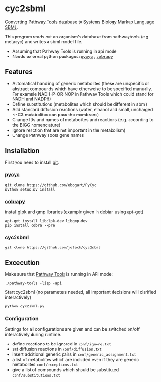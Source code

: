 # cyc2sbml

Converting [Pathway Tools](http://brg.ai.sri.com/ptools/) database to Systems Biology Markup Language [SBML](http://sbml.org/).

This program reads out an organism's database from pathwaytools (e.g. metacyc) and writes a sbml model file.
- Assuming that Pathway Tools is running in api mode
- Needs external python packages: [pycyc](https://github.com/ebogart/PyCyc) , [cobrapy](https://github.com/opencobra/cobrapy)


## Features
- Automatical handling of generic metabolites (these are unspecific or abstract compounds which have otherweise to be specified manually. For example NADH-P-OR-NOP in Pathway Tools which could stand for NADH and NADPH)
- Define substitutions (metabolites which should be different in sbml)
- Add standard diffusion reactions (water, ethanol and small, uncharged <=C3 metabolites can pass the membrane)
- Change IDs and names of metabolites and reactions (e.g. according to the BIGG nomenclature)
- Ignore reaction that are not important in the metabolism)
- Change Pathway Tools gene names


## Installation
First you need to install [git](http://git-scm.com/).

### [pycyc](https://github.com/ebogart/PyCyc)
```
git clone https://github.com/ebogart/PyCyc
python setup.py install
```

### [cobrapy](https://github.com/opencobra/cobrapy)
install glpk and gmp libraries (example given in debian using apt-get)
```
apt-get install libglpk-dev libgmp-dev
pip install cobra --pre
```

### cyc2sbml
```
git clone https://github.com/jotech/cyc2sbml
```

## Excecution

Make sure that [Pathway Tools](http://brg.ai.sri.com/ptools/) is running in API mode:
```
./pathway-tools -lisp -api
```
Start cyc2sbml (no parameters needed, all important decisions will clarified interactively)
```
python cyc2sbml.py
```

### Configuration
Settings for all configurations are given and can be switched on/off interactively during runtime.

- define reactions to be ignored in ```conf/ignore.txt```
- set diffusion reactions in ```conf/diffusion.txt```
- insert additional generic pairs in ```conf/generic_assignment.txt```
- a list of metabolites which are included even if they are generic metabolites ```conf/exceptions.txt```
- give a list of compounds which should be substituted ```conf/substitutions.txt```
